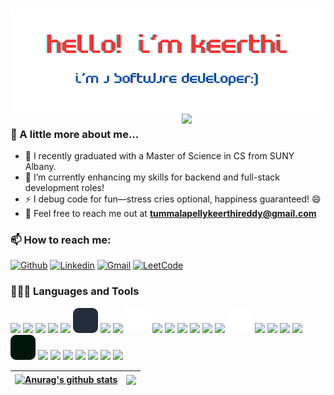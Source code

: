 <img align='center' src="/assets/intro.png"> <br/>
<img align='right' src="https://cdn.dribbble.com/users/4055494/screenshots/15215756/media/d2b66c4ca0192aa26d103448b3d1518b.gif" width="230">
</em></p>

### 👻 A little more about me...

- 📖 I recently graduated with a Master of Science in CS from SUNY Albany.
- 🌱 I’m currently enhancing my skills for backend and full-stack development roles!
- ⚡ I debug code for fun—stress cries optional, happiness guaranteed! 😄
- 🤘 Feel free to reach me out at **tummalapellykeerthireddy@gmail.com**

### 📫 How to reach me:

[![Github](https://img.shields.io/badge/-Github-000?style=flat&logo=Github&logoColor=white)](https://github.com/keerthireddytummalapelly)
[![Linkedin](https://img.shields.io/badge/-LinkedIn-blue?style=flat&logo=Linkedin&logoColor=white)](https://www.linkedin.com/in/keerthi-reddy-tummalapelly/)
[![Gmail](https://img.shields.io/badge/-Gmail-c14438?style=flat&logo=Gmail&logoColor=white)](mailto:tummalapellykeerthireddy@gmail.com)
[![LeetCode](https://img.shields.io/badge/-LeetCode-FFA116?style=flat&logo=LeetCode&logoColor=white)](https://leetcode.com/u/keerthireddy19/)


### 👨🏻‍💻 Languages and Tools <br />
<a href="https://www.python.org/" target="_blank" ><img src="https://github.com/onemarc/tech-icons/blob/main/icons/python-light.svg" width="40"></a>
<a href="https://www.java.com/en/" target="_blank" ><img src="https://github.com/onemarc/tech-icons/blob/main/icons/java-light.svg" width="40"></a>
<a href="https://devdocs.io/c/" target="_blank" ><img src="https://github.com/onemarc/tech-icons/blob/main/icons/c-light.svg" width="40"></a>
<a href="https://www.javascript.com/" target="_blank" ><img src="https://github.com/onemarc/tech-icons/blob/main/icons/javascript.svg" width="40"></a>
<a href="https://www.typescriptlang.org/" target="_blank" ><img src="https://github.com/onemarc/tech-icons/blob/main/icons/typescript.svg" width="40"></a>
<a href="https://aws.amazon.com/about-aws/?nc2=h_header" target="_blank" ><img src="https://github.com/onemarc/tech-icons/blob/main/icons%232/aws.svg" width="40"></a>
<a href="https://azure.microsoft.com/en-us" target="_blank" ><img src="https://github.com/onemarc/tech-icons/blob/main/icons/azure-light.svg" width="40"></a>
<a href="https://www.docker.com/" target="_blank" ><img src="https://github.com/onemarc/tech-icons/blob/main/icons/docker.svg" width="40"></a>
<a href="https://en.wikipedia.org/wiki/CI/CD" target="_blank" ><img src="https://github.com/onemarc/tech-icons/blob/main/icons%232/cicd-light.svg" width="40"></a>
<a href="https://html.com/" target="_blank" ><img src="https://github.com/onemarc/tech-icons/blob/main/icons/html.svg" width="40"></a>
<a href="https://www.w3.org/Style/CSS/Overview.en.html" target="_blank" ><img src="https://github.com/onemarc/tech-icons/blob/main/icons/css.svg" width="40"></a>
<a href="https://angular.dev/" target="_blank" ><img src="https://github.com/onemarc/tech-icons/blob/main/icons/angular.svg" width="40"></a>
<a href="https://react.dev/" target="_blank" ><img src="https://github.com/onemarc/tech-icons/blob/main/icons/react-light.svg" width="40"></a>
<a href="https://nextjs.org/" target="_blank" ><img src="https://github.com/onemarc/tech-icons/blob/main/icons/nextjs-light.svg" width="40"></a>
<a href="https://nodejs.org/en/about" target="_blank" ><img src="https://github.com/onemarc/tech-icons/blob/main/icons/nodejs.svg" width="40"></a>
<a href="https://expressjs.com/" target="_blank" ><img src="https://github.com/onemarc/tech-icons/blob/main/icons/expressjs-light.svg" width="40"></a>
<a href="https://fastapi.tiangolo.com/" target="_blank" ><img src="https://github.com/onemarc/tech-icons/blob/main/icons/fastapi.svg" width="40"></a>
<a href="https://spring.io/projects/spring-boot" target="_blank" ><img src="https://github.com/onemarc/tech-icons/blob/main/icons/spring-light.svg" width="40"></a>
<a href="https://www.djangoproject.com/" target="_blank" ><img src="https://github.com/onemarc/tech-icons/blob/main/icons/django.svg" width="40"></a>
<a href="https://jestjs.io/" target="_blank" ><img src="https://github.com/onemarc/tech-icons/blob/main/icons/jestjs.svg" width="40"></a>
<a href="https://junit.org/junit5/" target="_blank" ><img src="https://github.com/onemarc/tech-icons/blob/main/icons/junit5.svg" width="40"></a>
<a href="https://www.mysql.com/" target="_blank" ><img src="https://github.com/onemarc/tech-icons/blob/main/icons/mysql-light.svg" width="40"></a>
<a href="https://www.mongodb.com/" target="_blank" ><img src="https://github.com/onemarc/tech-icons/blob/main/icons/mongodb.svg" width="40"></a>
<a href="https://www.postgresql.org/" target="_blank" ><img src="https://github.com/onemarc/tech-icons/blob/main/icons/postgressql-light.svg" width="40"></a>
<a href="https://www.postman.com/" target="_blank" ><img src="https://github.com/onemarc/tech-icons/blob/main/icons/postman.svg" width="40"></a>
<a href="https://www.figma.com/" target="_blank" ><img src="https://github.com/onemarc/tech-icons/blob/main/icons/figma-light.svg" width="40"></a>
<a href="https://git-scm.com/" target="_blank" ><img src="https://github.com/onemarc/tech-icons/blob/main/icons/git.svg" width="40"></a>
<a href="https://www.linux.org/" target="_blank" ><img src="https://github.com/onemarc/tech-icons/blob/main/icons/linux-light.svg" width="40"></a>


| <a href="#"><img align="center" src="https://github-readme-stats.vercel.app/api?username=keerthireddytummalapelly&show_icons=true&include_all_commits=true&theme=buefy&hide_border=true" alt="Anurag's github stats" /></a> | <a href="#"><img align="center" src="https://github-readme-stats.vercel.app/api/top-langs/?username=keerthireddytummalapelly&layout=compact&theme=buefy&hide_border=true" /></a> |
| ------------- | ------------- |